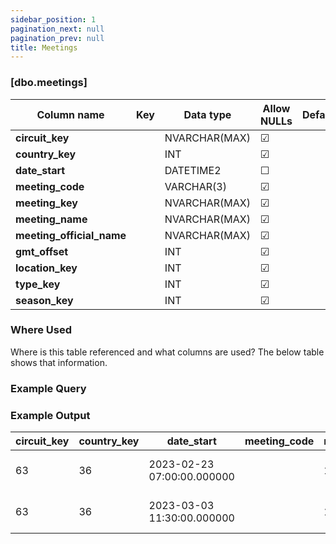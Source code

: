 ```yaml
---
sidebar_position: 1
pagination_next: null
pagination_prev: null
title: Meetings
---
```


### [dbo.meetings]
| Column name | Key | Data type | Allow NULLs | Default | Description |
| ------- | ------- | ------- | ------- | ------- | ------- |
| **circuit_key** |  | NVARCHAR(MAX) | ☑ |  |  | 
| **country_key** |  | INT | ☑ |  |  | 
| **date_start** |  | DATETIME2 | ☐ |  |  | 
| **meeting_code** |  | VARCHAR(3) | ☑ |  |  | 
| **meeting_key** |  | NVARCHAR(MAX) | ☑ |  |  | 
| **meeting_name** |  | NVARCHAR(MAX) | ☑ |  |  | 
| **meeting_official_name** |  | NVARCHAR(MAX) | ☑ |  |  | 
| **gmt_offset** |  | INT | ☑ |  |  | 
| **location_key** |  | INT | ☑ |  |  | 
| **type_key** |  | INT | ☑ |  |  | 
| **season_key** |  | INT | ☑ |  |  | 

### Where Used
Where is this table referenced and what columns are used? The below table shows that information.

### Example Query

### Example Output

 |**circuit_key**|**country_key**|**date_start**|**meeting_code**|**meeting_key**|**meeting_name**|**meeting_official_name**|**gmt_offset**|**location_key**|**type_key**|**season_key**|  
 |---|---|---|---|---|---|---|---|---|---|---|  
 |63|36|2023-02-23 07:00:00.000000||1140|Pre-Season Testing|Formula 1 Aramco Pre-season Testing 2023|3|63|1|1|  
 |63|36|2023-03-03 11:30:00.000000||1141|Bahrain Grand Prix|Formula 1 Gulf Air Bahrain Grand Prix 2023|3|63|2|1| 